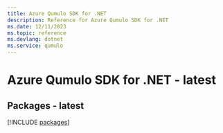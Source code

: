 ```yaml
---
title: Azure Qumulo SDK for .NET
description: Reference for Azure Qumulo SDK for .NET
ms.date: 12/11/2023
ms.topic: reference
ms.devlang: dotnet
ms.service: qumulo
---
```

# Azure Qumulo SDK for .NET - latest
## Packages - latest
[!INCLUDE [packages](qumulo-index.md)]